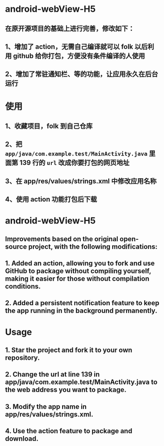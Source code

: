 # android-webView-H5

## 在原开源项目的基础上进行完善，修改如下：
## 1、增加了 action，无需自己编译就可以 folk 以后利用 github 给你打包，方便没有条件编译的人使用
## 2、增加了常驻通知栏、等的功能，让应用永久在后台运行

# 使用

## 1、收藏项目，folk 到自己仓库
## 2、把 `app/java/com.example.test/MainActivity.java` 里面第 139 行的 `url` 改成你要打包的网页地址
## 3、在 app/res/values/strings.xml 中修改应用名称
## 4、使用 action 功能打包后下载




# android-webView-H5
## Improvements based on the original open-source project, with the following modifications:
## 1. Added an action, allowing you to fork and use GitHub to package without compiling yourself, making it easier for those without compilation conditions.
## 2. Added a persistent notification feature to keep the app running in the background permanently.
# Usage
## 1. Star the project and fork it to your own repository.
## 2. Change the url at line 139 in app/java/com.example.test/MainActivity.java to the web address you want to package.
## 3. Modify the app name in app/res/values/strings.xml.
## 4. Use the action feature to package and download.
